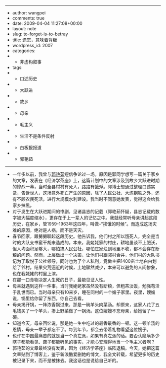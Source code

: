 - ---
- author: wangpei
- comments: true
- date: 2009-04-04 11:27:08+00:00
- layout: note
- slug: to-forget-is-to-betray
- title: 遗忘，意味着背叛
- wordpress_id: 2007
- categories:
- - 非虚构叙事
- tags:
- - 口述历史
- - 大跃进
- - 故乡
- - 母亲
- - 毛主义
- - 生活不是条件反射
- - 白板报报道
- - 郭艳茹
- ---
- 一年多以前，我曾与[郭艳茹](http://blog.sina.com.cn/guoyanru)短信争论过一场。原因是郭同学想写一篇关于家乡的文章，发表在《经济学茶座》上，这篇计划中的文章涉及到故乡大跃进时期的惨烈一幕，当时全县村村有死人，路路有饿殍。郭博士想通过整理口述实录，告诉世人，这场意外死亡产生的原因，除了人民公社、大炼钢铁之外，还有不顾农民死活，进行大规模水利建设。我当时不同意她发表，觉得这会给我家乡抹黑。
- 对于发生在大跃进期间的惨剧，见诸县志的记载（郭艳茹怀疑，县志记载的数字被大幅度缩水），更存在于上一辈人的记忆之中。我就经常听母亲讲起这段历史，在家乡，管1959-1963年这四年，叫做–“挨饿的时候”。而造成这场灾难的原因，绝对是人祸，而不是天灾。
- 春节回家，跟舅舅聊起这段历史。他告诉我，他们村之所以饿死人，完全是当时的大队支书蛮干胡来造成的。本来，我姥姥家的村庄，耕地虽谈不上肥沃，但人均面积足够大，哪怕搞人民公社，哪怕庄家烂到地里不收，都不会存在断粮的问题。然而，上层做出一个决策，让他们村跟邻村合并，他们村的大队书记为了取悦于公社领导，同时也为了个人私利，竟做主把1400亩土地白白划给了邻村。结果灾荒逼近的时候，土地骤然减少，本来可以避免的人间惨象，也在我姥姥的村里上演。
- 在那一口食物决定人生死的日子，最能见证人性。
- 母亲就遇到这样一件事。当时我姥姥家虽然没有断粮，但粗茶淡饭，勉强苟活于乱世而已。当时母亲只有10来岁，睡在同村的一个嫂子家里。夜里，嫂嫂说，锅里给你留了东西，你自己去看。
- 母亲揭开锅，一阵浓香飘过来，那是一碗羊头肉菜汤。却原来，这家人花了五毛钱买了一个羊头，掺上野菜做了一锅汤。这位嫂嫂不忘母亲，给她留了一碗。
- 知道今天，母亲回忆说，那是她一生中吃过的最香最香的一顿。这一顿羊汤的恩情，母亲一辈子都忘不了。每到年节，都会去带着礼物看望这位嫂子。
- 也许在中国最痛苦的就是当一个真左派，如果有真左派的话。要否认隐瞒多少瞎子都能看见、聋子都能听见的事实，才能心安理得地当一个毛主义者啊？
- 郭艳茹的文章最终没有发表，因为《经济学茶座》临阵退稿。今天，她把这篇文章贴到了博客上，鉴于新浪酷爱删她的博文，我全文转载，希望更多的历史被记录下来，而不是被抹去。我这话也是说给自己听的。
